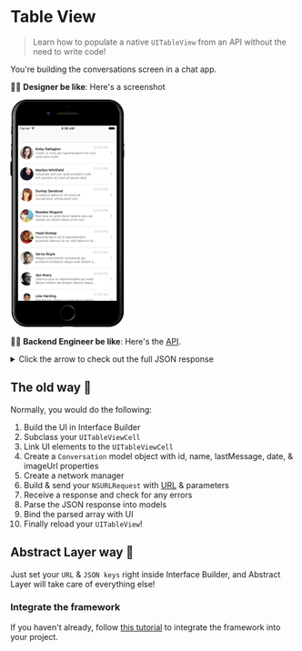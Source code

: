 # Table View
> Learn how to populate a native `UITableView` from an API without the need to write code!

You're building the conversations screen in a chat app.

👨‍🎨 **Designer be like**: Here's a screenshot

<img width="200" alt="Table view" src="/table-view/attachments/table-view-main-designer-screenshot.png">
	 </td> 
    <td>

👩‍💻 **Backend Engineer be like**: Here's the [API](https://firebasestorage.googleapis.com/v0/b/betterco-79f87.appspot.com/o/sample.json?alt=media&token=8c7f425e-cdc4-44da-8d34-0c0a15a3f87e). 

<details>
  <summary>Click the arrow to check out the full JSON response</summary>

    <pre><code>[
  {
    "image_url": "https://randomuser.me/api/portraits/women/94.jpg",
    "timestamp": 1491631526,
    "last_message": "Lorem ut irure est reprehenderit non non nulla duis mollit.",
    "name": "Kirby Gallagher",
    "id": "5925b5ac22f9a51d0ca5a3ce"
  },
  {
    "image_url": "https://randomuser.me/api/portraits/women/17.jpg",
    "timestamp": 1491639798,
    "last_message": "Voluptate sint non aute proident nulla sint pariatur et nostrud ipsum duis.",
    "name": "Marilyn Whitfield",
    "id": "5925b5ac58cff049f195e566"
  },
  {
    "image_url": "https://randomuser.me/api/portraits/women/49.jpg",
    "timestamp": 1491633121,
    "last_message": "Incididunt laborum sit nostrud consectetur officia anim sint.",
    "name": "Dunlap Sandoval",
    "id": "5925b5ac71aef5f0f3febd4a"
  },
  {
    "image_url": "https://randomuser.me/api/portraits/women/7.jpg",
    "timestamp": 1491634194,
    "last_message": "Non duis ex amet dolor laboris duis ad veniam ex minim cillum enim non.",
    "name": "Rosales Mcguire",
    "id": "5925b5ac6af1272071a57d72"
  },
  {
    "image_url": "https://randomuser.me/api/portraits/men/54.jpg",
    "timestamp": 1491634511,
    "last_message": "Reprehenderit ad id reprehenderit eiusmod ullamco do ex velit laborum id est sunt occaecat.",
    "name": "Head Dunlap",
    "id": "5925b5acdfecdab484513b96"
  },
  {
    "image_url": "https://randomuser.me/api/portraits/men/41.jpg",
    "timestamp": 1491642125,
    "last_message": "Magna exercitation consequat qui proident incididunt aliqua aute dolore ullamco.",
    "name": "Verna Boyle",
    "id": "5925b5acec7ff952f35a65eb"
  },
  {
    "image_url": "https://randomuser.me/api/portraits/men/34.jpg",
    "timestamp": 1491633389,
    "last_message": "Ullamco quis ex reprehenderit qui nulla labore veniam ad tempor laboris aliqua adipisicing reprehenderit.",
    "name": "Jan Avery",
    "id": "5925b5ac9b66bc12c486cdfb"
  },
  {
    "image_url": "https://randomuser.me/api/portraits/men/69.jpg",
    "timestamp": 1491641044,
    "last_message": "Adipisicing ullamco consectetur magna sit commodo.",
    "name": "Lela Harding",
    "id": "5925b5acff14642da4571ef2"
  },
  {
    "image_url": "https://randomuser.me/api/portraits/men/18.jpg",
    "timestamp": 1491630862,
    "last_message": "Consequat nulla ipsum ullamco excepteur fugiat.",
    "name": "Bernadine Briggs",
    "id": "5925b5ac42c8cdfb0c17664d"
  },
  {
    "image_url": "https://randomuser.me/api/portraits/women/94.jpg",
    "timestamp": 1491639079,
    "last_message": "Elit laborum ullamco exercitation cupidatat amet excepteur.",
    "name": "Golden May",
    "id": "5925b5ac29f5b9e382590e1a"
  }
]
    </code></pre>
</details>

## The old way 🐌

Normally, you would do the following:

1. Build the UI in Interface Builder
2. Subclass your `UITableViewCell`
3. Link UI elements to the `UITableViewCell`
4. Create a `Conversation` model object with id, name, lastMessage, date, & imageUrl properties
5. Create a network manager
6. Build & send your `NSURLRequest` with [URL](https://firebasestorage.googleapis.com/v0/b/betterco-79f87.appspot.com/o/sample.json?alt=media&token=8c7f425e-cdc4-44da-8d34-0c0a15a3f87e) & parameters
7. Receive a response and check for any errors
8. Parse the JSON response into models
9. Bind the parsed array with UI
10. Finally reload your `UITableView`!

## Abstract Layer way 🚀

Just set your `URL` & `JSON keys` right inside Interface Builder, and Abstract Layer will take care of everything else!

### Integrate the framework

If you haven't already, follow [this tutorial](/getting-started/quick-start) to integrate the framework into your project.

